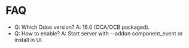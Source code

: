 # FAQ

- Q: Which Odoo version? A: 16.0 (OCA/OCB packaged).
- Q: How to enable? A: Start server with --addon component_event or install in UI.
